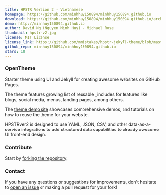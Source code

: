 ```yaml
---
title: HPSTR Version 2 - Vietnamese
homepage: https://github.com/minhhuy150894/minhhuy150894.github.io
download: https://github.com/minhhuy150894/minhhuy150894.github.io/archive/master.zip
demo: http://minhhuy150894.github.io
author: David Ng (Nguyen Minh Huy) - Michael Rose
thumbnail: hpstr-v2.jpg
license: MIT License
license_link: https://github.com/mmistakes/hpstr-jekyll-theme/blob/master/LICENSE
github_repo: minhhuy150894/minhhuy150894.github.io
stars: 18
---
```


### OpenTheme

Starter theme using UI and Jekyll for creating awesome websites on
GitHub Pages.

The theme features growing list of reusable _includes for features like
blogs, social media, menus, landing pages, among others.

The [theme demo site](http://minhhuy150894.github.io) showcases
comprehensive demos, and tutorials on how to reuse the theme for your
website.

HPSTRver2 is designed to use YAML, JSON, CSV, and other
data-as-a-service integrations to add structured data capabilities to
already awesome UI front-end design.

### Contribute

Start by [forking the
repository](https://github.com/minhhuy150894/minhhuy150894.github.io/fork).

### Contact

If you have any questions or suggestions for improvements, don't
hesitate to [open an
issue](https://github.com/minhhuy150894/minhhuy150894.github.io/issues)
or making a pull request for your fork!
